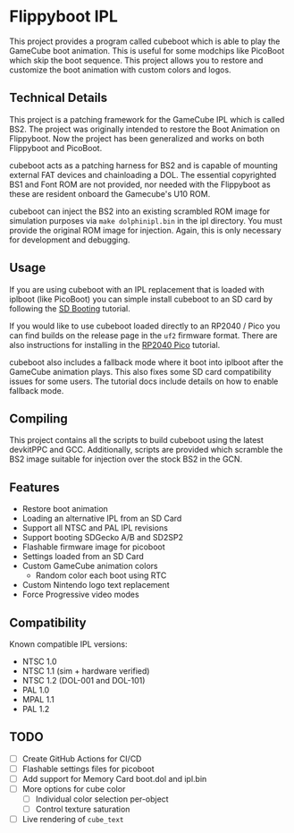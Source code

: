 # Flippyboot IPL

This project provides a program called cubeboot which is able to play the GameCube
boot animation. This is useful for some modchips like PicoBoot which skip the boot
sequence. This project allows you to restore and customize the boot animation with
custom colors and logos.

## Technical Details

This project is a patching framework for the GameCube IPL which is called BS2.
The project was originally intended to restore the Boot Animation on Flippyboot.
Now the project has been generalized and works on both Flippyboot and PicoBoot.

cubeboot acts as a patching harness for BS2 and is capable of mounting external
FAT devices and chainloading a DOL. The essential copyrighted BS1 and Font ROM 
are not provided, nor needed with the Flippyboot as these are resident onboard 
the Gamecube's U10 ROM.

cubeboot can inject the BS2 into an existing scrambled ROM image for simulation
purposes via `make dolphinipl.bin` in the ipl directory. You must provide the
original ROM image for injection. Again, this is only necessary for development
 and debugging.

## Usage

If you are using cubeboot with an IPL replacement that is loaded with iplboot
(like PicoBoot) you can simple install cubeboot to an SD card by following the
[SD Booting](./docs/SD_Boot.md) tutorial.

If you would like to use cubeboot loaded directly to an RP2040 / Pico you can find 
builds on the release page in the `uf2` firmware format. There are also instructions
for installing in the [RP2040 Pico](./docs/RP2040_Boot.md) tutorial.

cubeboot also includes a fallback mode where it boot into iplboot after the GameCube
animation plays. This also fixes some SD card compatibility issues for some users.
The tutorial docs include details on how to enable fallback mode.

## Compiling

This project contains all the scripts to build cubeboot using the latest 
devkitPPC and GCC.  Additionally, scripts are provided which scramble the BS2
image suitable for injection over the stock BS2 in the GCN.

## Features
- Restore boot animation
- Loading an alternative IPL from an SD Card
- Support all NTSC and PAL IPL revisions
- Support booting SDGecko A/B and SD2SP2
- Flashable firmware image for picoboot
- Settings loaded from an SD Card
- Custom GameCube animation colors
  - Random color each boot using RTC
- Custom Nintendo logo text replacement
- Force Progressive video modes

## Compatibility

Known compatible IPL versions:
- NTSC 1.0
- NTSC 1.1 (sim + hardware verified)
- NTSC 1.2 (DOL-001 and DOL-101)
- PAL 1.0
- MPAL 1.1
- PAL 1.2

## TODO
- [ ] Create GitHub Actions for CI/CD
- [ ] Flashable settings files for picoboot
- [ ] Add support for Memory Card boot.dol and ipl.bin
- [ ] More options for cube color
  - [ ] Individual color selection per-object
  - [ ] Control texture saturation
- [ ] Live rendering of `cube_text`
